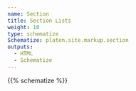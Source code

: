 ```yaml
---
name: Section
title: Section Lists
weight: 10
type: schematize
Schematize: platen.site.markup.section
outputs:
  - HTML
  - Schematize
---
```


{{% schematize %}}
